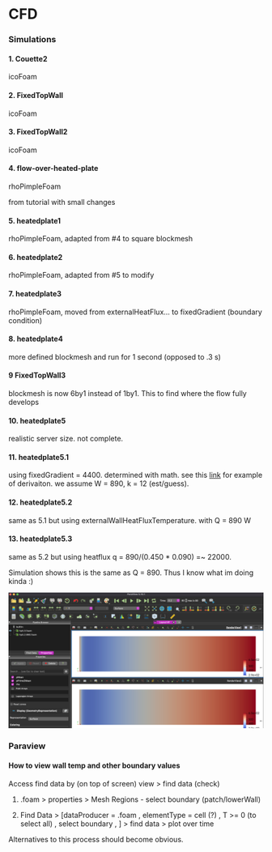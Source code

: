 # CFD

### Simulations

#### 1. Couette2

icoFoam

#### 2. FixedTopWall

icoFoam

#### 3. FixedTopWall2

icoFoam

#### 4. flow-over-heated-plate

rhoPimpleFoam

from tutorial with small changes

#### 5. heatedplate1

rhoPimpleFoam, adapted from #4 to square blockmesh

#### 6. heatedplate2

rhoPimpleFoam, adapted from #5 to modify

#### 7. heatedplate3

rhoPimpleFoam, moved from externalHeatFlux... to fixedGradient (boundary condition)

#### 8. heatedplate4

more defined blockmesh and run for 1 second (opposed to .3 s)

#### 9 FixedTopWall3

blockmesh is now 6by1 instead of 1by1. This to find where the flow fully develops

#### 10. heatedplate5

realistic server size. not complete.

#### 11. heatedplate5.1

using fixedGradient = 4400. determined with math. see this [link](https://www.cfd-online.com/Forums/openfoam-pre-processing/175229-fixedgradient-boundary-condition.html) for example of derivaiton. we assume W = 890, k = 12 (est/guess).

#### 12. heatedplate5.2

same as 5.1 but using externalWallHeatFluxTemperature. with Q = 890 W 

#### 13. heatedplate5.3

same as 5.2  but  using heatflux q = 890/(0.450 * 0.090) =~ 22000. 

Simulation shows this is the same as Q = 890. Thus I know what im doing kinda :)

![photo](heatedplate5.3/plotsAndVideos/PowerVsFlux.5.3.png)

### Paraview

#### How to view wall temp and other boundary values

Access find data by (on top of screen) view > find data  (check)

1. .foam > properties > Mesh Regions - select boundary (patch/lowerWall)

2. Find Data > [dataProducer = .foam , elementType = cell (?) , T >= 0 (to select all) , select boundary , ] > find data > plot over time

Alternatives to this process should become obvious. 


